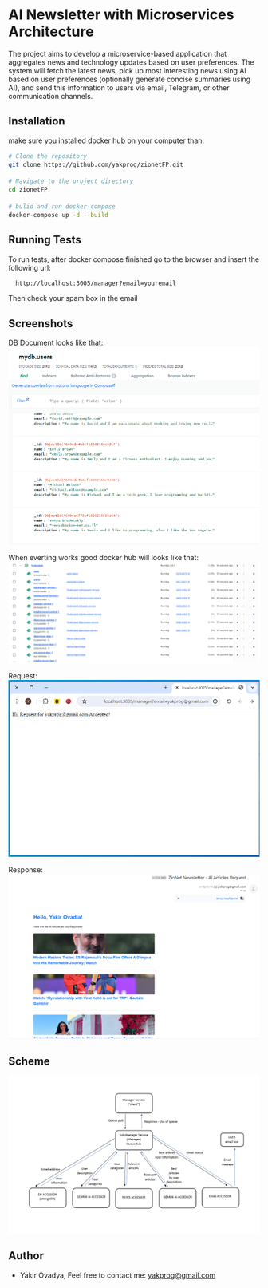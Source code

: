 # AI Newsletter with Microservices Architecture

The project aims to develop a microservice-based application that aggregates news and technology updates based on user preferences. The system will fetch the latest news, pick up most interesting news using AI based on user preferences (optionally generate concise summaries using AI), and send this information to users via email, Telegram, or other communication channels.

## Installation

make sure you installed docker hub on your computer than:

```bash
# Clone the repository
git clone https://github.com/yakprog/zionetFP.git

# Navigate to the project directory
cd zionetFP

# bulid and run docker-compose
docker-compose up -d --build
```

## Running Tests

To run tests, after docker compose finished go to the browser and insert the following url:

```bash
  http://localhost:3005/manager?email=youremail
```

Then check your spam box in the email

## Screenshots

DB Document looks like that:
![DB Screenshot](./images/db.PNG)

When everting works good docker hub will looks like that:
![Docker Screenshot](./images/docker.PNG)

Request:
![Request Screenshot](./images/request.PNG)

Response:
![Response Screenshot](./images/response.PNG)

## Scheme

![Scheme Screenshot](./images/scheme.PNG)

## Author

- Yakir Ovadya, Feel free to contact me: yakprog@gmail.com

